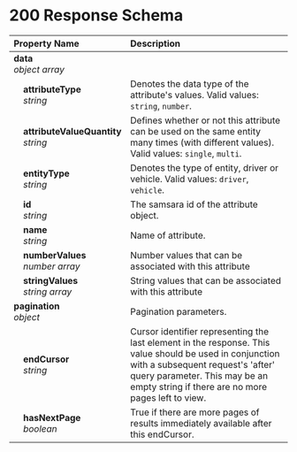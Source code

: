 # 200 Response Schema
| Property Name | Description |
| :------------ | :---------- |
| **data**<br/>_object array_ |  |
| **&nbsp;&nbsp;&nbsp;&nbsp;attributeType**<br/>_&nbsp;&nbsp;&nbsp;&nbsp;string_ | Denotes the data type of the attribute's values. Valid values: `string`, `number`. |
| **&nbsp;&nbsp;&nbsp;&nbsp;attributeValueQuantity**<br/>_&nbsp;&nbsp;&nbsp;&nbsp;string_ | Defines whether or not this attribute can be used on the same entity many times (with different values). Valid values: `single`, `multi`. |
| **&nbsp;&nbsp;&nbsp;&nbsp;entityType**<br/>_&nbsp;&nbsp;&nbsp;&nbsp;string_ | Denotes the type of entity, driver or vehicle. Valid values: `driver`, `vehicle`. |
| **&nbsp;&nbsp;&nbsp;&nbsp;id**<br/>_&nbsp;&nbsp;&nbsp;&nbsp;string_ | The samsara id of the attribute object. |
| **&nbsp;&nbsp;&nbsp;&nbsp;name**<br/>_&nbsp;&nbsp;&nbsp;&nbsp;string_ | Name of attribute. |
| **&nbsp;&nbsp;&nbsp;&nbsp;numberValues**<br/>_&nbsp;&nbsp;&nbsp;&nbsp;number array_ | Number values that can be associated with this attribute |
| **&nbsp;&nbsp;&nbsp;&nbsp;stringValues**<br/>_&nbsp;&nbsp;&nbsp;&nbsp;string array_ | String values that can be associated with this attribute |
| **pagination**<br/>_object_ | Pagination parameters. |
| **&nbsp;&nbsp;&nbsp;&nbsp;endCursor**<br/>_&nbsp;&nbsp;&nbsp;&nbsp;string_ | Cursor identifier representing the last element in the response. This value should be used in conjunction with a subsequent request's 'after' query parameter. This may be an empty string if there are no more pages left to view. |
| **&nbsp;&nbsp;&nbsp;&nbsp;hasNextPage**<br/>_&nbsp;&nbsp;&nbsp;&nbsp;boolean_ | True if there are more pages of results immediately available after this endCursor. |
